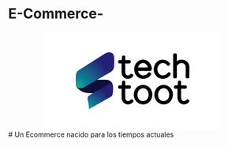﻿# E-Commerce-
 <center>
  
<img src="/Vistas\img\plantilla\large_techtoot_0.png" align="middle" alt="Logo de la tienda"/>

 </center>
# Un Ecommerce nacido para los tiempos actuales
